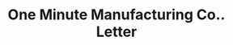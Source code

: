 ---
doi: 10.7916/D8612B8Q
date_other: '1928'
date_other_textual: '1928'
form: correspondence
genre:
- Letters (correspondence)
name:
- One Minute Manufacturing Co.
object_in_context_url: https://biggert.cul.columbia.edu/items/view/ave_biggert_00142
subject_hierarchical_geographic:
- Newton, Iowa, United States
subject_name:
- One Minute Manufacturing Co.
title: One Minute Manufacturing Co.. Letter
sort_title: One Minute Manufacturing Co.. Letter
call_number: ave_biggert_00142
coordinates:
- 41.698611111111106,-93.04694444444445
pid: ave_biggert_00142
identifiers: ave_biggert_00142
thumbnail: https://derivativo-2.library.columbia.edu/iiif/2/ldpd:342915/full/!256,256/0/native.jpg
permalink: "/items/ave_biggert_00142/"
layout: iiif-image-page
---